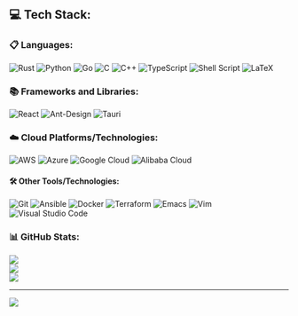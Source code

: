 ## 💻 Tech Stack:
### 📋 Languages:
![Rust](https://img.shields.io/badge/rust-F7F7F7.svg?style=for-the-badge&logo=rust&logoColor=F74B00)
![Python](https://img.shields.io/badge/python-F7F7F7?style=for-the-badge&logo=python&logoColor=ffdd54)
![Go](https://img.shields.io/badge/go-F7F7F7.svg?style=for-the-badge&logo=go&logoColor=00ADD8)
![C](https://img.shields.io/badge/c-F7F7F7.svg?style=for-the-badge&logo=c&logoColor=00599C)
![C++](https://img.shields.io/badge/c++-F7F7F7.svg?style=for-the-badge&logo=c%2B%2B&logoColor=00599C)
![TypeScript](https://img.shields.io/badge/typescript-F7F7F7.svg?style=for-the-badge&logo=typescript&logoColor=3178C6)
![Shell Script](https://img.shields.io/badge/shell_script-F7F7F7.svg?style=for-the-badge&logo=gnu-bash&logoColor=black)
![LaTeX](https://img.shields.io/badge/latex-F7F7F7.svg?style=for-the-badge&logo=latex&logoColor=008080)

### 📚 Frameworks and Libraries:
![React](https://img.shields.io/badge/react-F7F7F7.svg?style=for-the-badge&logo=react&logoColor=%2361DAFB)
![Ant-Design](https://img.shields.io/badge/-AntDesign-F7F7F7?style=for-the-badge&logo=ant-design&logoColor=0170FE)
![Tauri](https://img.shields.io/badge/tauri-F7F7F7.svg?style=for-the-badge&logo=tauri&logoColor=FFC131)

### ☁️ Cloud Platforms/Technologies:
![AWS](https://img.shields.io/badge/AWS-F7F7F7.svg?style=for-the-badge&logo=amazon-aws&logoColor=FF9900)
![Azure](https://img.shields.io/badge/azure-F7F7F7.svg?style=for-the-badge&logo=microsoftazure&logoColor=0072C6)
![Google Cloud](https://img.shields.io/badge/GoogleCloud-F7F7F7.svg?style=for-the-badge&logo=google-cloud&logoColor=4285F4)
![Alibaba Cloud](https://img.shields.io/badge/AlibabaCloud-F7F7F7.svg?style=for-the-badge&logo=alibabacloud&logoColor=FF6701)

#### 🛠️ Other Tools/Technologies:
![Git](https://img.shields.io/badge/git-F7F7F7.svg?style=for-the-badge&logo=git&logoColor=F05033)
![Ansible](https://img.shields.io/badge/ansible-F7F7F7.svg?style=for-the-badge&logo=ansible&logoColor=black)
![Docker](https://img.shields.io/badge/docker-F7F7F7.svg?style=for-the-badge&logo=docker&logoColor=0DB7ED)
![Terraform](https://img.shields.io/badge/terraform-F7F7F7.svg?style=for-the-badge&logo=terraform&logoColor=5835CC)
![Emacs](https://img.shields.io/badge/Emacs-F7F7F7.svg?&style=for-the-badge&logo=gnu-emacs&logoColor=7F5AB6)
![Vim](https://img.shields.io/badge/VIM-F7F7F7.svg?style=for-the-badge&logo=vim&logoColor=11AB00)
![Visual Studio Code](https://img.shields.io/badge/Visual%20Studio%20Code-F7F7F7.svg?style=for-the-badge&logo=visual-studio-code&logoColor=0078D7)


### 📊 GitHub Stats:
![](https://github-readme-stats.vercel.app/api?username=nikhil-prabhu&theme=swift&hide_border=true&include_all_commits=false&count_private=false)<br/>
![](https://github-readme-streak-stats.herokuapp.com/?user=nikhil-prabhu&theme=swift&hide_border=true)<br/>
![](https://github-readme-stats.vercel.app/api/top-langs/?username=nikhil-prabhu&theme=swift&hide_border=true&include_all_commits=false&count_private=false&layout=compact)

---
[![](https://visitcount.itsvg.in/api?id=nikhil-prabhu&icon=5&color=9)](https://visitcount.itsvg.in)

<!-- Proudly created with GPRM ( https://gprm.itsvg.in ) -->
